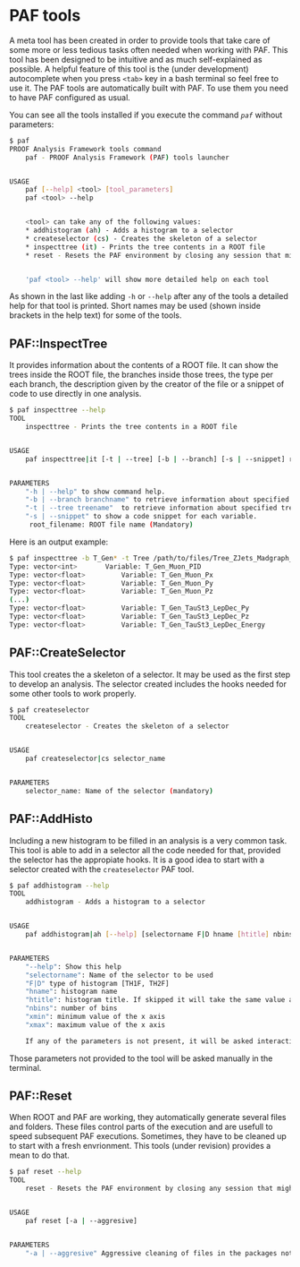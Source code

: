 
# PAF tools

A meta tool has been created in order to provide tools that take care of some more or less tedious tasks often needed when working with PAF. This tool has been designed to be intuitive and as much self-explained as possible. A helpful feature of this tool is the (under development) autocomplete when you press ```<tab>``` key in a bash terminal so feel free to use it. The PAF tools are automatically built with PAF. To use them you need to have PAF configured as usual.

You can see all the tools installed if you execute the command *```paf```* without parameters:

```sh
$ paf                                
PROOF Analysis Framework tools command
	paf - PROOF Analysis Framework (PAF) tools launcher


USAGE
	paf [--help] <tool> [tool_parameters]
	paf <tool> --help


	<tool> can take any of the following values:
	* addhistogram (ah) - Adds a histogram to a selector 
	* createselector (cs) - Creates the skeleton of a selector 
	* inspecttree (it) - Prints the tree contents in a ROOT file 
	* reset - Resets the PAF environment by closing any session that might be opened and deleting any file created 


	'paf <tool> --help' will show more detailed help on each tool
```

As shown in the last like adding ```-h``` or ```--help``` after any of the tools a detailed help for that tool is printed. Short names may be used (shown inside brackets in the help text) for some of the tools.


## PAF::InspectTree
It provides information about the contents of a ROOT file. It can show the trees inside the ROOT file, the branches inside those trees, the type per each branch, the description given by the creator of the file or a snippet of code to use directly in one analysis.

```sh
$ paf inspecttree --help
TOOL
	inspecttree - Prints the tree contents in a ROOT file


USAGE
	paf inspecttree|it [-t | --tree] [-b | --branch] [-s | --snippet] root_filename


PARAMETERS
	"-h | --help" to show command help.
	"-b | --branch branchname" to retrieve information about specified branch.
	"-t | --tree treename"  to retrieve information about specified tree.
	"-s | --snippet" to show a code snippet for each variable.
	 root_filename: ROOT file name (Mandatory)
```

Here is an output example:
```sh
$ paf inspecttree -b T_Gen* -t Tree /path/to/files/Tree_ZJets_Madgraph_0.root
Type: vector<int> 		Variable: T_Gen_Muon_PID
Type: vector<float> 		Variable: T_Gen_Muon_Px
Type: vector<float> 		Variable: T_Gen_Muon_Py
Type: vector<float> 		Variable: T_Gen_Muon_Pz
(...)
Type: vector<float> 		Variable: T_Gen_TauSt3_LepDec_Py
Type: vector<float> 		Variable: T_Gen_TauSt3_LepDec_Pz
Type: vector<float> 		Variable: T_Gen_TauSt3_LepDec_Energy
```

## PAF::CreateSelector
This tool creates the a skeleton of a selector. It may be used as the first step to develop an analysis. The selector created includes the hooks needed for some other tools to work properly.
```sh
$ paf createselector 
TOOL
	createselector - Creates the skeleton of a selector


USAGE
	paf createselector|cs selector_name


PARAMETERS
	selector_name: Name of the selector (mandatory)
```

## PAF::AddHisto
Including a new histogram to be filled in an analysis is a very common task. This tool is able to add in a selector all the code needed for that, provided the selector has the appropiate hooks. It is a good idea to start with a selector created with the ```createselector``` PAF tool.
```sh
$ paf addhistogram --help
TOOL
	addhistogram - Adds a histogram to a selector


USAGE
	paf addhistogram|ah [--help] [selectorname F|D hname [htitle] nbins xmin xmax]


PARAMETERS
	"--help": Show this help
	"selectorname": Name of the selector to be used
	"F|D" type of histogram [TH1F, TH2F]
	"hname": histogram name
	"htitle": histogram title. If skipped it will take the same value as hname
	"nbins": number of bins
	"xmin": minimum value of the x axis
	"xmax": maximum value of the x axis

	If any of the parameters is not present, it will be asked interactively
```

Those parameters not provided to the tool will be asked manually in the terminal.

## PAF::Reset
When ROOT and PAF are working, they automatically generate several files and folders. These files control parts of the execution and are usefull to speed subsequent PAF executions. Sometimes, they have to be cleaned up to start with a fresh envrionment. This tools (under revision) provides a mean to do that. 

```sh
$ paf reset --help
TOOL
	reset - Resets the PAF environment by closing any session that might be opened and deleting any file created


USAGE
	paf reset [-a | --aggresive]


PARAMETERS
	"-a | --aggresive" Aggressive cleaning of files in the packages not in the official list. If this is not specified the Makefile and the PROOF-INFO directory are left untouched. Note that unless these files already exist, they are created by PAF.
```
 
